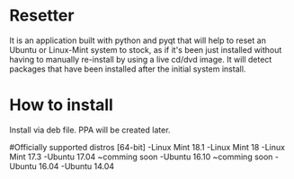 # Resetter
It is an application built with python and pyqt that will help to reset an Ubuntu or Linux-Mint system to stock, as if it's been just installed without having to manually re-install by using a live cd/dvd image. It will detect packages that have been installed after the initial system install.

# How to install
Install via deb file. PPA will be created later.

#Officially supported distros [64-bit]
-Linux Mint 18.1
-Linux Mint 18
-Linux Mint 17.3
-Ubuntu 17.04 ~comming soon
-Ubuntu 16.10 ~comming soon
-Ubuntu 16.04
-Ubuntu 14.04
